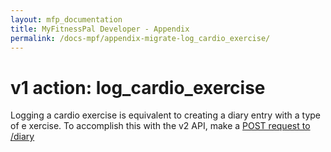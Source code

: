 ```yaml
---
layout: mfp_documentation
title: MyFitnessPal Developer - Appendix
permalink: /docs-mpf/appendix-migrate-log_cardio_exercise/
---
```


# v1 action: log_cardio_exercise

Logging a cardio exercise is equivalent to creating a diary entry with a type of e​ xercise​. To accomplish this with the v2 API, make a [POST request to /diary](diary-post.md)
